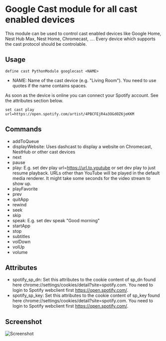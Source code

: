 
# Google Cast module for all cast enabled devices
This module can be used to control cast enabled devices like Google Home, Nest Hub Max, Nest Home, Chromecast, .... Every device which supports the cast protocol should be controlable.

## Usage
```
define cast PythonModule googlecast <NAME>
```

 - NAME: Name of the cast device (e.g. "Living Room"). You need to use quotes if the name contains spaces.

As soon as the device is online you can connect your Spotify account. See the attributes section below.

```
set cast play url=https://open.spotify.com/artist/4PBCFEjR4a3OGdOZ6jeKKM
```

## Commands
 - addToQueue
 - displayWebsite: Uses dashcast to display a website on Chromecast, NestHub or other cast devices
 - next
 - pause
 - play: E.g. set dev play url=https://url.to.youtube or set dev play to just resume playback. URLs other than YouTube will be played in the default media renderer. It might take some seconds for the video stream to show up.
 - playFavorite
 - prev
 - quitApp
 - rewind
 - seek
 - skip
 - speak: E.g. set dev speak "Good morning"
 - startApp
 - stop
 - subtitles
 - volDown
 - volUp
 - volume

 ## Attributes
  - spotify_sp_dn: Set this attributes to the cookie content of sp_dn found here chrome://settings/cookies/detail?site=spotify.com. You need to login to Spotify webclient first https://open.spotify.com/.
  - spotify_sp_key: Set this attributes to the cookie content of sp_key found here chrome://settings/cookies/detail?site=spotify.com. You need to login to Spotify webclient first https://open.spotify.com/.

## Screenshot
![Screenshot](screenshot.png)